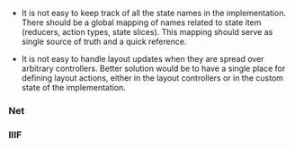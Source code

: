 * It is not easy to keep track of all the state names in the implementation. There should be a global mapping of names related to state item (reducers, action types, state slices). This mapping should serve as single source of truth and a quick reference.

* It is not easy to handle layout updates when they are spread over arbitrary controllers. Better solution would be to have a single place for defining layout actions, either in the layout controllers or in the custom state of the implementation.


### Net

### IIIF
